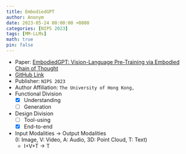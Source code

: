 ```yaml
---
title: EmbodiedGPT
author: Anonym
date: 2023-05-24 00:00:00 +0800
categories: [NIPS 2023]
tags: [MM-LLMs]
math: true
pin: false
---
```


- Paper: [EmbodiedGPT: Vision-Language Pre-Training via Embodied Chain of Thought](https://arxiv.org/abs/2305.15021)
- [GitHub Link](https://github.com/EmbodiedGPT/EmbodiedGPT_Pytorch)
- Publisher: `NIPS 2023`
- Author Affiliation: `The University of Hong Kong,`
- Functional Division
  + [x] Understanding
  + [ ] Generation
- Design Division
  + [ ] Tool-using
  + [x] End-to-end
- Input Modalities $\rightarrow$ Output Modalities <br />(I: Image, V: Video, A: Audio, 3D: Point Cloud, T: Text)
  + I+V+T $\rightarrow$ T
